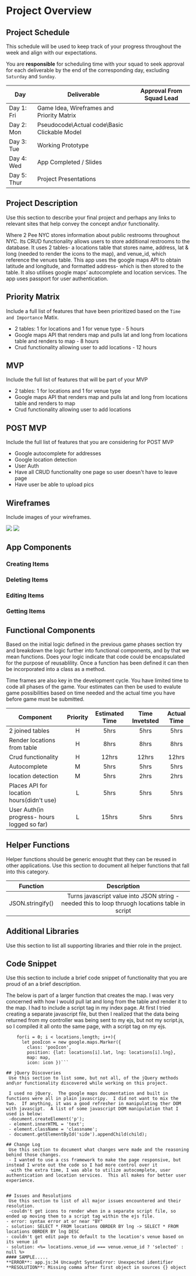 # Project Overview

## Project Schedule

This schedule will be used to keep track of your progress throughout the week and align with our expectations.  

You are **responsible** for scheduling time with your squad to seek approval for each deliverable by the end of the corresponding day, excluding `Saturday` and `Sunday`.

|  Day | Deliverable | Approval From Squad Lead
|---|---| ---|
|Day 1: Fri| Game Idea, Wireframes and Priority Matrix|
|Day 2: Mon| Pseudocode\Actual code\Basic Clickable Model|
|Day 3: Tue| Working Prototype |
|Day 4: Wed| App Completed / Slides |
|Day 5: Thur| Project Presentations |

## Project Description

Use this section to describe your final project and perhaps any links to relevant sites that help convey the concept and\or functionality.

Where 2 Pee NYC stores information about public restrooms throughout NYC.  Its CRUD functionality allows users to store additional restrooms to the database.  It uses 2 tables- a locations table that stores name, address, lat & long (needed to render the icons to the map), and venue_id, which reference the venues table. This app uses the google maps API to obtain latitude and longitude, and formatted address- which is then stored to the table.  It also utilises google maps’ autocomplete and location services.  The app uses passport for user authentication.

## Priority Matrix

Include a full list of features that have been prioritized based on the `Time and Importance` Matix. 
- 2 tables: 1 for locations and 1 for venue type - 5 hours
- Google maps API that renders map and pulls lat and long from locations table and renders to map - 8 hours
- Crud functionality allowing user to add locations - 12 hours

## MVP 
 
Include the full list of features that will be part of your MVP 
- 2 tables: 1 for locations and 1 for venue type
- Google maps API that renders map and pulls lat and long from locations table and renders to map
- Crud functionality allowing user to add locations
## POST MVP
Include the full list of features that you are considering for POST MVP

- Google autocomplete for addresses
- Google location detection
- User Auth
- Have all CRUD functionality one page so user doesn't have to leave page
- Have user be able to upload pics


## Wireframes

Include images of your wireframes. 

![](https://i.imgur.com/iI5NNo6.jpg)
![](https://i.imgur.com/Y3gGpSk.jpg?1)


## App Components

### Creating Items


### Deleting Items


### Editing Items


### Getting Items



## Functional Components

Based on the initial logic defined in the previous game phases section try and breakdown the logic further into functional components, and by that we mean functions.  Does your logic indicate that code could be encapsulated for the purpose of reusablility.  Once a function has been defined it can then be incorporated into a class as a method. 

Time frames are also key in the development cycle.  You have limited time to code all phases of the game.  Your estimates can then be used to evalute game possibilities based on time needed and the actual time you have before game must be submitted. 

| Component | Priority | Estimated Time | Time Invetsted | Actual Time |
| --- | :---: |  :---: | :---: | :---: |
|  2 joined tables | H | 5hrs| 5hrs | 5hrs |
|  Render locations from table | H | 8hrs| 8hrs | 8hrs |
|  Crud functionality | H | 12hrs| 12hrs | 12hrs |
|  Autocomplete | M | 5hrs| 5hrs | 5hrs |
|  location detection | M | 5hrs| 2hrs | 2hrs |
|  Places API for location hours(didn't use) | L | 5hrs| 5hrs | 5hrs |
|  User Auth(in progress- hours logged so far) | L | 15hrs| 5hrs | 5hrs |

## Helper Functions
Helper functions should be generic enought that they can be reused in other applications. Use this section to document all helper functions that fall into this category.

| Function | Description | 
| --- | :---: |  
| JSON.stringify() | Turns javascript value into JSON string - needed this to loop thruogh locations table in script| 

## Additional Libraries
 Use this section to list all supporting libraries and thier role in the project. 

## Code Snippet

Use this section to include a brief code snippet of functionality that you are proud of an a brief description.  

The below is part of a larger function that creates the map.
I was very concerned with how I would pull lat and long from the table and render it to the map.
I had to include a script tag in my index page. 
At first I tried creating a separate javascript file, but then I realized that the data being returned from my controller was being sent to my ejs, but not my script.js, so I compiled it all onto the same page, with a script tag on my ejs. 
```let locations = <%- JSON.stringify(locations) %>
    for(i = 0; i < locations.length; i++){
      let pooIcon = new google.maps.Marker({
        class: 'pooIcon',
        position: {lat: locations[i].lat, lng: locations[i].lng},
        map: map,
        icon: icon })```

## jQuery Discoveries
 Use this section to list some, but not all, of the jQuery methods and\or functionality discovered while working on this project.

 I used no jQuery.  The google maps documentation and built in functions were all in plain javascripy.  I did not want to mix the two.  If anything, it was a good refresher in manipulating ther DOM with javascipt.  A list of some javascript DOM manipulation that I used is below:
 -document.createElement('p');
 - element.innerHTML = 'text';
 - element.className = 'classname';
 - document.getElementById('side').appendChild(child);

## Change Log
 Use this section to document what changes were made and the reasoning behind those changes.  
 - I wanted to use a css framework to make the page responsive, but instead I wrote out the code so I had more control over it
 -with the extra time, I was able to utilize autocomplete, user authentication and location services.  This all makes for better user experience. 

 
## Issues and Resolutions
 Use this section to list of all major issues encountered and their resolution.
 -couldn't get icons to render when in a separate script file, so ended up moving them to a script tag within the ejs file. 
- error: syntax error at or near "BY"
- solution: SELECT * FROM locations OBRDER BY lng -> SELECT * FROM locations OBRDER BY lng DESC
- couldn't get edit page to default to the location's venue based on its venue id
- solution: <%= locations.venue_id === venue.venue_id ? 'selected' : null %>
#### SAMPLE.....
**ERROR**: app.js:34 Uncaught SyntaxError: Unexpected identifier                                
**RESOLUTION**: Missing comma after first object in sources {} object
